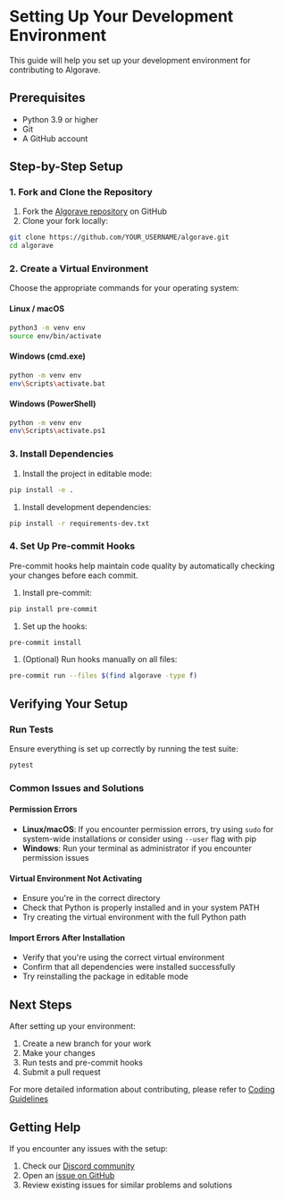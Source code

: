 # Setting Up Your Development Environment

This guide will help you set up your development environment for contributing to Algorave.

## Prerequisites

- Python 3.9 or higher
- Git
- A GitHub account

## Step-by-Step Setup

### 1. Fork and Clone the Repository

1. Fork the [Algorave repository](https://github.com/belfner/algorave) on GitHub
2. Clone your fork locally:

```bash
git clone https://github.com/YOUR_USERNAME/algorave.git
cd algorave
```

### 2. Create a Virtual Environment

Choose the appropriate commands for your operating system:

#### Linux / macOS

```bash
python3 -m venv env
source env/bin/activate
```

#### Windows (cmd.exe)

```bash
python -m venv env
env\Scripts\activate.bat
```

#### Windows (PowerShell)

```bash
python -m venv env
env\Scripts\activate.ps1
```

### 3. Install Dependencies

1. Install the project in editable mode:

```bash
pip install -e .
```

1. Install development dependencies:

```bash
pip install -r requirements-dev.txt
```

### 4. Set Up Pre-commit Hooks

Pre-commit hooks help maintain code quality by automatically checking your changes before each commit.

1. Install pre-commit:

```bash
pip install pre-commit
```

1. Set up the hooks:

```bash
pre-commit install
```

1. (Optional) Run hooks manually on all files:

```bash
pre-commit run --files $(find algorave -type f)
```

## Verifying Your Setup

### Run Tests

Ensure everything is set up correctly by running the test suite:

```bash
pytest
```

### Common Issues and Solutions

#### Permission Errors

- **Linux/macOS**: If you encounter permission errors, try using `sudo` for system-wide installations or consider using `--user` flag with pip
- **Windows**: Run your terminal as administrator if you encounter permission issues

#### Virtual Environment Not Activating

- Ensure you're in the correct directory
- Check that Python is properly installed and in your system PATH
- Try creating the virtual environment with the full Python path

#### Import Errors After Installation

- Verify that you're using the correct virtual environment
- Confirm that all dependencies were installed successfully
- Try reinstalling the package in editable mode

## Next Steps

After setting up your environment:

1. Create a new branch for your work
2. Make your changes
3. Run tests and pre-commit hooks
4. Submit a pull request

For more detailed information about contributing, please refer to [Coding Guidelines](./coding_guidelines.md)

## Getting Help

If you encounter any issues with the setup:

1. Check our [Discord community](https://discord.gg/e6zHCXTvaN)
2. Open an [issue on GitHub](https://github.com/algorave-team/algorave/issues)
3. Review existing issues for similar problems and solutions
